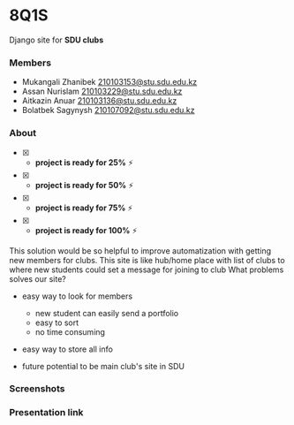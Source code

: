 # 8Q1S

Django site for **SDU clubs**

### Members
- Mukangali Zhanibek 210103153@stu.sdu.edu.kz
- Assan Nurislam 210103229@stu.sdu.edu.kz
- Aitkazin Anuar 210103136@stu.sdu.edu.kz
- Bolatbek Sagynysh 210107092@stu.sdu.edu.kz

### About
- [x] - **project is ready for 25%** :zap:
- [x] - **project is ready for 50%** ⚡
- [x] - **project is ready for 75%** ⚡
- [x] - **project is ready for 100%** ⚡

This solution would be so helpful to improve automatization with getting new members for clubs. This site is like hub/home place with list of clubs to where new students could set a message for joining to club 
What problems solves our site?

- easy way to look for members
  - new student can easily send a portfolio
  - easy to sort 
  - no time consuming
 
 
- easy way to store all info
- future potential to be main club's site in SDU


### Screenshots

### Presentation link


